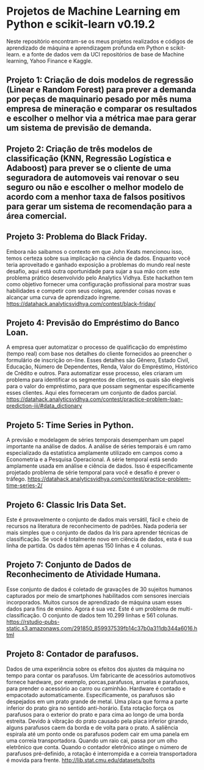 # Projetos de Machine Learning em Python e scikit-learn v0.19.2

Neste repositório encontram-se os meus projetos realizados e códigos de aprendizado de máquina e aprendizagem profunda em Python e scikit-learn. e a fonte de dados vem da UCI repositórios de base de Machine learning, Yahoo Finance e Kaggle.

## Projeto 1: Criação de dois modelos de regressão (Linear e Random Forest) para prever a demanda por peças de maquinario pesado por mês numa empresa de mineração e comparar os resultados e escolher o melhor via a métrica mae para gerar um sistema de previsão de demanda.

## Projeto 2: Criação de três modelos de classificação (KNN, Regressão Logística e Adaboost) para prever se o cliente de uma seguradora de automoveis vai renovar o seu seguro ou não e escolher o melhor modelo de acordo com a menhor taxa de falsos positivos para gerar um sistema de recomendação para a área comercial.

## Projeto 3: Problema do Black Friday.
Embora não saibamos o contexto em que John Keats mencionou isso, temos certeza sobre sua implicação na ciência de dados. Enquanto você teria aproveitado e ganhado exposição a problemas do mundo real neste desafio, aqui está outra oportunidade para sujar a sua mão com este problema prático desenvolvido pelo Analytics Vidhya. Este hackathon tem como objetivo fornecer uma configuração profissional para mostrar suas habilidades e competir com seus colegas, aprender coisas novas e alcançar uma curva de aprendizado íngreme.
https://datahack.analyticsvidhya.com/contest/black-friday/

## Projeto 4: Previsão do Empréstimo do Banco Loan.
A empresa quer automatizar o processo de qualificação do empréstimo (tempo real) com base nos detalhes do cliente fornecidos ao preencher o formulário de inscrição on-line. Esses detalhes são Gênero, Estado Civil, Educação, Número de Dependentes, Renda, Valor do Empréstimo, Histórico de Crédito e outros. Para automatizar esse processo, eles criaram um problema para identificar os segmentos de clientes, os quais são elegíveis para o valor do empréstimo, para que possam segmentar especificamente esses clientes. Aqui eles forneceram um conjunto de dados parcial.
https://datahack.analyticsvidhya.com/contest/practice-problem-loan-prediction-iii/#data_dictionary

## Projeto 5: Time Series in Python.
A previsão e modelagem de séries temporais desempenham um papel importante na análise de dados. A análise de séries temporais é um ramo especializado da estatística amplamente utilizado em campos como a Econometria e a Pesquisa Operacional. A série temporal está sendo amplamente usada em análise e ciência de dados. Isso é especificamente projetado problema de série temporal para você e desafio é prever o tráfego.
https://datahack.analyticsvidhya.com/contest/practice-problem-time-series-2/

## Projeto 6: Classic Iris Data Set.
Este é provavelmente o conjunto de dados mais versátil, fácil e cheio de recursos na literatura de reconhecimento de padrões. Nada poderia ser mais simples que o conjunto de dados da Iris para aprender técnicas de classificação. Se você é totalmente novo em ciência de dados, esta é sua linha de partida. Os dados têm apenas 150 linhas e 4 colunas.

## Projeto 7: Conjunto de Dados de Reconhecimento de Atividade Humana.
Esse conjunto de dados é coletado de gravações de 30 sujeitos humanos capturados por meio de smartphones habilitados com sensores inerciais incorporados. Muitos cursos de aprendizado de máquina usam esses dados para fins de ensino. Agora é sua vez. Este é um problema de multi-classificação. O conjunto de dados tem 10.299 linhas e 561 colunas.
https://rstudio-pubs-static.s3.amazonaws.com/291850_859937539fb14c37b0a311db344a6016.html

## Projeto 8: Contador de parafusos.
Dados de uma experiência sobre os efeitos dos ajustes da máquina no tempo para contar os parafusos.
Um fabricante de acessórios automotivos fornece hardware, por exemplo, porcas,parafusos, arruelas e parafusos, para prender o acessório ao carro ou caminhão. Hardware é contado e empacotado automaticamente. Especificamente, os parafusos são despejados em um prato grande de metal. Uma placa que forma a parte inferior do prato gira no sentido anti-horário. Esta rotação força os parafusos para o exterior do prato e para cima ao longo de uma borda estreita. Devido à vibração do prato causado pela placa inferior girando, alguns parafusos caem da borda e de volta para o prato. A saliência espirala até um ponto onde os parafusos podem cair em uma panela em uma correia transportadora. Quando um raio cai, passa por um olho eletrônico que conta. Quando o contador eletrônico atinge o número de parafusos pré-definido, a rotação é interrompida e a correia transportadora é movida para frente. 
http://lib.stat.cmu.edu/datasets/bolts
